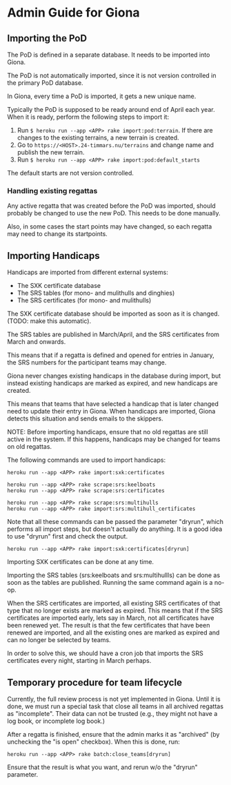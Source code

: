 # Admin Guide for Giona

## Importing the PoD

The PoD is defined in a separate database.  It needs to be imported
into Giona.

The PoD is not automatically imported, since it is not version
controlled in the primary PoD database.

In Giona, every time a PoD is imported, it gets a new unique name.

Typically the PoD is supposed to be ready around end of April each
year.  When it is ready, perform the following steps to import it:

1. Run ```$ heroku run --app <APP> rake import:pod:terrain```.
If there are changes to the existing terrains, a new terrain is
created.
2. Go to ```https://<HOST>.24-timmars.nu/terrains```
and change name and publish the new terrain.
3. Run ```$ heroku run --app <APP> rake import:pod:default_starts```

The default starts are not version controlled.

### Handling existing regattas

Any active regatta that was created before the PoD was imported,
should probably be changed to use the new PoD.  This needs to be done
manually.

Also, in some cases the start points may have changed, so each regatta
may need to change its startpoints.

## Importing Handicaps

Handicaps are imported from different external systems:

* The SXK certificate database
* The SRS tables (for mono- and mulithulls and dinghies)
* The SRS certificates (for mono- and mulithulls)

The SXK certificate database should be imported as soon as it is
changed.  (TODO: make this automatic).

The SRS tables are published in March/April, and the SRS certificates
from March and onwards.

This means that if a regatta is defined and opened for entries in
January, the SRS numbers for the participant teams may change.

Giona never changes existing handicaps in the database during import,
but instead existing handicaps are marked as expired, and new
handicaps are created.

This means that teams that have selected a handicap that is later
changed need to update their entry in Giona.  When handicaps are
imported, Giona detects this situation and sends emails to the
skippers.

NOTE: Before importing handicaps, ensure that no old regattas are
still active in the system.  If this happens, handicaps may be changed
for teams on old regattas.

The following commands are used to import handicaps:

    heroku run --app <APP> rake import:sxk:certificates

    heroku run --app <APP> rake scrape:srs:keelboats
    heroku run --app <APP> rake scrape:srs:certificates

    heroku run --app <APP> rake scrape:srs:multihulls
    heroku run --app <APP> rake import:srs:multihull_certificates

Note that all these commands can be passed the parameter "dryrun",
which performs all import steps, but doesn't actually do anything.  It
is a good idea to use "dryrun" first and check the output.

    heroku run --app <APP> rake import:sxk:certificates[dryrun]

Importing SXK certificates can be done at any time.

Importing the SRS tables (srs:keelboats and srs:multihullls) can be
done as soon as the tables are published.  Running the same command
again is a no-op.

When the SRS certificates are imported, all existing SRS certificates
of that type that no longer exists are marked as expired.  This means
that if the SRS certificates are imported early, lets say in March,
not all certificates have been renewed yet.  The result is that the
few certificates that have been renewed are imported, and all the
existing ones are marked as expired and can no longer be selected by
teams.

In order to solve this, we should have a cron job that imports the SRS
certificates every night, starting in March perhaps.

## Temporary procedure for team lifecycle

Currently, the full review process is not yet implemented in Giona.
Until it is done, we must run a special task that close all teams in
all archived regattas as "incomplete".  Their data can not be trusted
(e.g., they might not have a log book, or incomplete log book.)

After a regatta is finished, ensure that the admin marks it as
"archived" (by unchecking the "is open" checkbox).  When this is done,
run:

    heroku run --app <APP> rake batch:close_teams[dryrun]

Ensure that the result is what you want, and rerun w/o the "dryrun"
parameter.